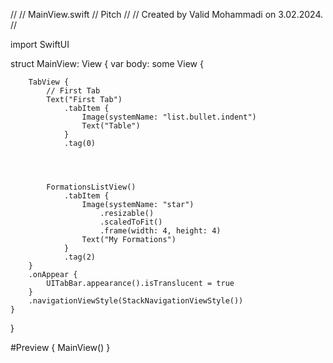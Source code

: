 //
//  MainView.swift
//  Pitch
//
//  Created by Valid Mohammadi on 3.02.2024.
//

import SwiftUI

struct MainView: View {
    var body: some View {
        
        TabView {
            // First Tab
            Text("First Tab")
                .tabItem {
                    Image(systemName: "list.bullet.indent")
                    Text("Table")
                }
                .tag(0)
            
            
            
            
            FormationsListView()
                .tabItem {
                    Image(systemName: "star")
                        .resizable()
                        .scaledToFit()
                        .frame(width: 4, height: 4)
                    Text("My Formations")
                }
                .tag(2)
        }
        .onAppear {
            UITabBar.appearance().isTranslucent = true
        }
        .navigationViewStyle(StackNavigationViewStyle())
    }
    
    
}

#Preview {
    MainView()
}

